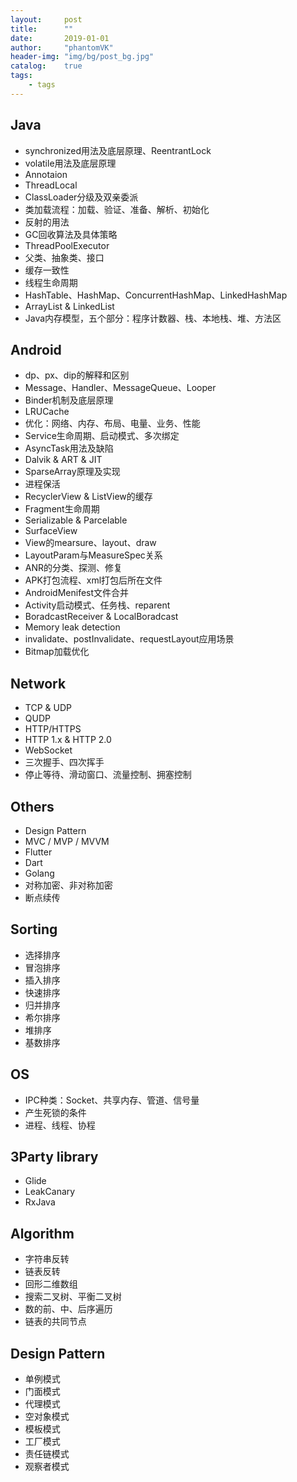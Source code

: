 ```yaml
---
layout:     post
title:      ""
date:       2019-01-01
author:     "phantomVK"
header-img: "img/bg/post_bg.jpg"
catalog:    true
tags:
    - tags
---
```


## Java

- synchronized用法及底层原理、ReentrantLock
- volatile用法及底层原理
- Annotaion
- ThreadLocal
- ClassLoader分级及双亲委派
- 类加载流程：加载、验证、准备、解析、初始化
- 反射的用法
- GC回收算法及具体策略
- ThreadPoolExecutor
- 父类、抽象类、接口
- 缓存一致性
- 线程生命周期
- HashTable、HashMap、ConcurrentHashMap、LinkedHashMap
- ArrayList & LinkedList
- Java内存模型，五个部分：程序计数器、栈、本地栈、堆、方法区



## Android

- dp、px、dip的解释和区别
- Message、Handler、MessageQueue、Looper
- Binder机制及底层原理
- LRUCache
- 优化：网络、内存、布局、电量、业务、性能
- Service生命周期、启动模式、多次绑定
- AsyncTask用法及缺陷
- Dalvik & ART & JIT
- SparseArray原理及实现
- 进程保活
- RecyclerView & ListView的缓存
- Fragment生命周期
- Serializable & Parcelable
- SurfaceView
- View的mearsure、layout、draw
- LayoutParam与MeasureSpec关系
- ANR的分类、探测、修复
- APK打包流程、xml打包后所在文件
- AndroidMenifest文件合并
- Activity启动模式、任务栈、reparent
- BoradcastReceiver & LocalBoradcast
- Memory leak detection
- invalidate、postInvalidate、requestLayout应用场景
- Bitmap加载优化



## Network

- TCP & UDP
- QUDP
- HTTP/HTTPS
- HTTP 1.x & HTTP 2.0
- WebSocket
- 三次握手、四次挥手
- 停止等待、滑动窗口、流量控制、拥塞控制



## Others

- Design Pattern
- MVC / MVP / MVVM
- Flutter
- Dart
- Golang
- 对称加密、非对称加密
- 断点续传



## Sorting

- 选择排序
- 冒泡排序
- 插入排序
- 快速排序
- 归并排序
- 希尔排序
- 堆排序
- 基数排序



## OS

- IPC种类：Socket、共享内存、管道、信号量
- 产生死锁的条件
- 进程、线程、协程



## 3Party library

- Glide
- LeakCanary
- RxJava



## Algorithm

- 字符串反转
- 链表反转
- 回形二维数组
- 搜索二叉树、平衡二叉树
- 数的前、中、后序遍历
- 链表的共同节点



## Design Pattern

- 单例模式
- 门面模式
- 代理模式
- 空对象模式
- 模板模式
- 工厂模式
- 责任链模式
- 观察者模式